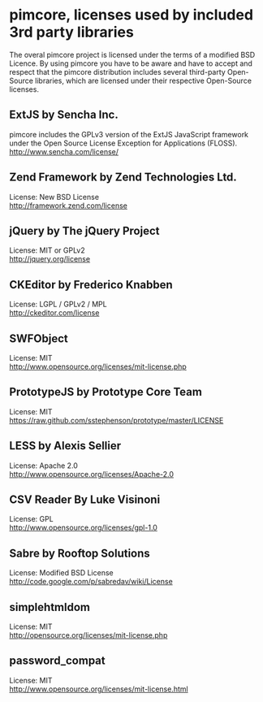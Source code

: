 # pimcore, licenses used by included 3rd party libraries

The overal pimcore project is licensed under the terms of a modified BSD Licence. By using pimcore you have to be aware and have to accept and respect that the pimcore distribution includes several third-party Open-Source libraries, which are licensed under their respective Open-Source licenses.


## ExtJS by Sencha Inc.
pimcore includes the GPLv3 version of the ExtJS JavaScript framework under the Open Source License Exception for Applications (FLOSS).  
http://www.sencha.com/license/

## Zend Framework by Zend Technologies Ltd.
License: New BSD License  
http://framework.zend.com/license

## jQuery by The jQuery Project
License: MIT or GPLv2  
http://jquery.org/license

## CKEditor by Frederico Knabben
License: LGPL / GPLv2 / MPL  
http://ckeditor.com/license

## SWFObject
License: MIT  
http://www.opensource.org/licenses/mit-license.php

## PrototypeJS by Prototype Core Team
License: MIT  
https://raw.github.com/sstephenson/prototype/master/LICENSE

## LESS by Alexis Sellier
License: Apache 2.0  
http://www.opensource.org/licenses/Apache-2.0

## CSV Reader By Luke Visinoni
License: GPL  
http://www.opensource.org/licenses/gpl-1.0

## Sabre by Rooftop Solutions
License: Modified BSD License
http://code.google.com/p/sabredav/wiki/License

## simplehtmldom
License: MIT  
http://opensource.org/licenses/mit-license.php
 
## password_compat
License: MIT  
http://www.opensource.org/licenses/mit-license.html
